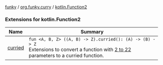 [funky](../../index.md) / [org.funky.curry](../index.md) / [kotlin.Function2](.)

### Extensions for kotlin.Function2

| Name | Summary |
|---|---|
| [curried](curried.md) | `fun <A, B, Z> ((A, B) -> Z).curried(): (A) -> (B) -> Z`<br>Extensions to convert a function with [2 to 22](#) parameters to a curried function. |
